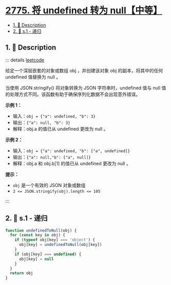 # [2775. 将 undefined 转为 null【中等】](https://github.com/tnotesjs/TNotes.leetcode/tree/main/notes/2775.%20%E5%B0%86%20undefined%20%E8%BD%AC%E4%B8%BA%20null%E3%80%90%E4%B8%AD%E7%AD%89%E3%80%91)

<!-- region:toc -->

- [1. 📝 Description](#1--description)
- [2. 🎯 s.1 - 递归](#2--s1---递归)

<!-- endregion:toc -->

## 1. 📝 Description

::: details [leetcode](https://leetcode.cn/problems/undefined-to-null/)

给定一个深层嵌套的对象或数组 obj ，并创建该对象 obj 的副本，将其中的任何 undefined 值替换为 null 。

当使用 JSON.stringify() 将对象转换为 JSON 字符串时，undefined 值与 null 值的处理方式不同。该函数有助于确保序列化数据不会出现意外错误。

**示例 1：**

- 输入：`obj = {"a": undefined, "b": 3}`
- 输出：`{"a": null, "b": 3}`
- 解释：obj.a 的值已从 undefined 更改为 null 。

**示例 2：**

- 输入：`obj = {"a": undefined, "b": ["a", undefined]}`
- 输出：`{"a": null,"b": ["a", null]}`
- 解释：obj.a 和 obj.b[1] 的值已从 undefined 更改为 null 。

**提示：**

- `obj` 是一个有效的 JSON 对象或数组
- `2 <= JSON.stringify(obj).length <= 105`

:::

## 2. 🎯 s.1 - 递归

```js
function undefinedToNull(obj) {
  for (const key in obj) {
    if (typeof obj[key] === 'object') {
      obj[key] = undefinedToNull(obj[key])
    }
    if (obj[key] === undefined) {
      obj[key] = null
    }
  }
  return obj
}
```
